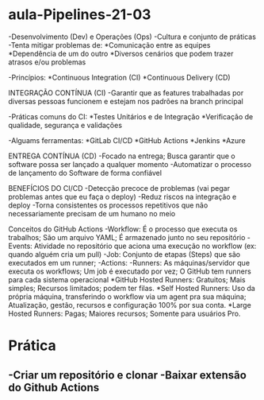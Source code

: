 # aula-Pipelines-21-03

-Desenvolvimento (Dev) e Operações (Ops)
-Cultura e conjunto de práticas
-Tenta mitigar problemas de:
*Comunicação entre as equipes
*Dependência de um do outro
*Diversos cenários que podem trazer atrasos e/ou problemas

-Princípios:
*Continuous Integration (CI)
*Continuous Delivery (CD)

INTEGRAÇÃO CONTÍNUA (CI)
-Garantir que as features trabalhadas por diversas pessoas funcionem e estejam nos padrões na branch principal

-Práticas comuns do CI:
*Testes Unitários e de Integração
*Verificação de qualidade, segurança e validações

-Alguams ferramentas:
*GitLab CI/CD
*GitHub Actions
*Jenkins
*Azure

ENTREGA CONTÍNUA (CD)
-Focado na entrega; Busca garantir que o software possa ser lançado a qualquer momento
-Automatizar o processo de lançamento do Software de forma confiável

BENEFÍCIOS DO CI/CD
-Detecção precoce de problemas (vai pegar problemas antes que eu faça o deploy)
-Reduz riscos na integração e deploy
-Torna consistentes os processos repetitivos que não necessariamente precisam de um humano no meio

Conceitos do GitHub Actions
-Workflow: É o processo que executa os trabalhos; São um arquivo YAML; É armazenado junto no seu repositório
-Events: Atividade no repositório que aciona uma execução no workflow (ex: quando alguém cria um pull)
-Job: Conjunto de etapas (Steps) que são executados em um runner;
-Actions: 
-Runners: As máquinas/servidor que executa os workflows; Um job é executado por vez; O GitHub tem runners para cada sistema operacional
*GitHub Hosted Runners: Gratuitos; Mais simples; Recursos limitados; podem ter filas.
*Self Hosted Runners: Uso da própria máquina, transferindo o workflow via um agent pra sua máquina; Atualização, gestão, recursos e configuração 100% por sua conta.
*Large Hosted Runners: Pagas; Maiores recursos; Somente para usuários Pro.

# Prática
-Criar um repositório e clonar
-Baixar extensão do Github Actions
-